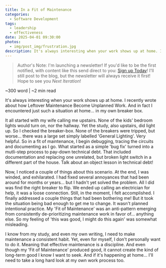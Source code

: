 ```yaml
---
title: In a Fit of Maintenance
categories:
  - Software Development
tags:
  - leadership
  - effectiveness
date: 2025-04-01 09:30:00
photos: 
  - img/post_img/frustration.jpg
description: It's always interesting when your work shows up at home. I recently wrote about how Leftover Maintenance Become Unplanned Work. And in fact I encountered just such a situation at home... in my own breaker box. 
---
```


> Author's Note: I'm launching a newsletter! If you'd like to be the first notified, with content like this send direct to you: [Sign up Today](http://signup.scheufler.tech)! 
> I'll still post to the blog, but the newsletter will always receive it first! Hope to see you _Next Iteration_!

~300 word | ~2 min read

It's always interesting when your work shows up at home. I recently wrote about how Leftover Maintenance Become Unplanned Work. And in fact I encountered just such a situation at home... in my own breaker box. 

It all started with my wife calling me upstairs. None of the kids' bedroom lights would turn on, nor the hallway. Yet the study, also upstairs, did light up. So I checked the breaker-box. None of the breakers were tripped, but worse... there was a large set simply labelled 'General Lighting'. Very helpful. So in a fit of maintenance, I begin debugging, tracing the circuits and documenting as I go. What started as a simple 'bug fix' turned into a mutli-step process to pay-down technical debt. That included documentation and replacing one unrelated, but broken light switch in a different part of the house. Talk about an object lesson in technical debt! 

Now, I noticed a couple of things about this scenario. At the end, I was winded, and exhilarated. I had fixed several annoyances that had been around for months or years... but I hadn't yet solved the problem. All I did was find the right breaker to flip. We ended up calling an electrician for help, it was a loose connection. Still, in the moment, I felt accomplished. I finally addressed a couple things that had been bothering me! But it took the situation being bad enough to get me to change. It wasn't planned intentional practice. My 'Fit of Maintenance' was an anti-pattern emerging from consistently de-prioritizing maintenance work in favor of... anything else. So my feeling of 'this was good, I might do this again' was somewhat misleading. 

I know from my study, and even my own writing, I need to make maintenance a consistent habit. Yet, even for myself, I don't personally want to do it. Meaning that effective maintenance is a discipline. And even though my 'Fit of Maintenance' produced good, it cannot create the kind of long-term good I know I want to seek. And if it's happening at home... I'll need to take a long hard look at my own work process too. 
